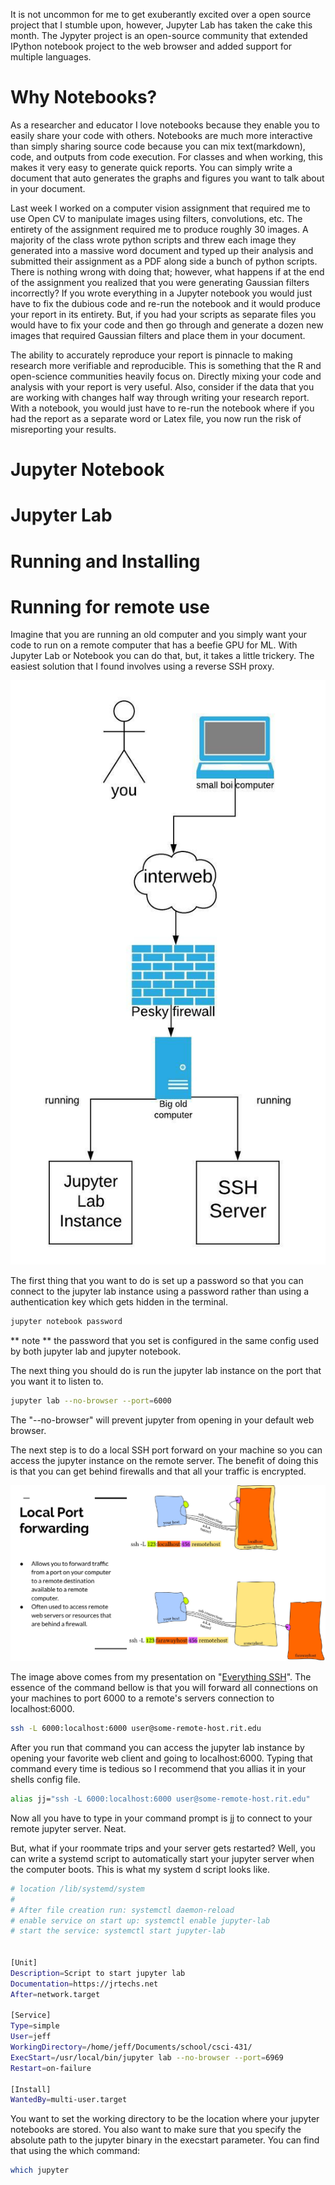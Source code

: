 It is not uncommon for me to get exuberantly excited over a open source
project that I stumble upon, however, Jupyter Lab has taken the
cake this month. The Jypyter project is an open-source community
that extended IPython notebook project to the web browser and added
support for multiple languages.

# Why Notebooks?

As a researcher and educator I love notebooks because they enable 
you to easily share your code with others. Notebooks are much more
interactive than simply sharing source code because you can
mix text(markdown), code, and outputs from code execution. For classes and
when working, this makes it very easy to generate quick reports.
You can simply write a document that auto generates the graphs and figures
you want to talk about in your document.

Last week I worked on a computer vision assignment that required me to
use Open CV to manipulate images using filters, convolutions, etc.
The entirety of the assignment required me to produce roughly 30 images.
A majority of the class wrote python scripts and threw each image they 
generated into a massive word document and  typed up their
analysis and submitted their assignment as a PDF along side a bunch of
python scripts. There is nothing wrong with doing that; however, what
happens if at the end of the assignment you realized that you were
generating Gaussian filters incorrectly? If you wrote everything in
a Jupyter notebook you would just have to fix the dubious code and
re-run the notebook and it would produce your report in its entirety.
But, if you had your scripts as separate files you would have to fix your
code and then go through and generate a dozen new images that required
Gaussian filters and place them in your document.


The ability to accurately reproduce your report is pinnacle to making
research more verifiable and reproducible. This is something that the
R and open-science communities heavily focus on. Directly mixing your
code and analysis with your report is very useful. Also, consider if the
data that you are working with changes half way through writing your
research report. With a notebook, you would just have to re-run the 
notebook where if you had the report as a separate word or Latex file,
you now run the risk of misreporting your results.


# Jupyter Notebook




# Jupyter Lab


# Running and Installing


# Running for remote use

Imagine that you are running an old computer and you simply want your
code to run on a remote computer that has a beefie GPU for ML.
With Jupyter Lab or Notebook you can do that, but, it takes a little
trickery. The easiest solution that I found involves using a reverse
SSH proxy.

![network diagram](media/jupyter/network.jpeg)


The first thing that you want to do is set up a password so that you
can connect to the jupyter lab instance using a password rather than using
a authentication key which gets hidden in the terminal.

```bash
jupyter notebook password
```

** note ** the password that you set is configured in the same config used by both jupyter lab and jupyter notebook.

The next thing you should do is run the jupyter lab instance on the port that you want it to listen to.

```bash
jupyter lab --no-browser --port=6000
```

The "--no-browser" will prevent jupyter from opening in your default web browser.


The next step is to do a local SSH port forward on your machine
so you can access the jupyter instance on the remote server.
The benefit of doing this is that you can get behind firewalls and that
all your traffic is encrypted.

![local port forwarding](media/jupyter/localForward.png)

The image above comes from my presentation on "[Everything SSH](https://jrtechs.net/open-source/teaching-ssh-through-a-ctf)".
The essence of the command bellow is that you will forward all
connections on your machines to port 6000 to a remote's servers connection to localhost:6000.

```bash
ssh -L 6000:localhost:6000 user@some-remote-host.rit.edu
```

After you run that command you can access the jupyter lab instance
by opening your favorite web client and going to localhost:6000.
Typing that command every time is tedious so I recommend that you
allias it in your shells config file.


```bash
alias jj="ssh -L 6000:localhost:6000 user@some-remote-host.rit.edu"
```

Now all you have to type in your command prompt is jj to connect to 
your remote jupyter server. Neat.

But, what if your roommate trips and your server gets restarted? Well,
you can write a systemd script to automatically start your jupyter
server when the computer boots. This is what my system d script looks like.

```bash
# location /lib/systemd/system
#
# After file creation run: systemctl daemon-reload
# enable service on start up: systemctl enable jupyter-lab
# start the service: systemctl start jupyter-lab


[Unit]
Description=Script to start jupyter lab
Documentation=https://jrtechs.net
After=network.target

[Service]
Type=simple
User=jeff
WorkingDirectory=/home/jeff/Documents/school/csci-431/
ExecStart=/usr/local/bin/jupyter lab --no-browser --port=6969
Restart=on-failure

[Install]
WantedBy=multi-user.target
```


You want to set the working directory to be the location where your jupyter notebooks are stored.
You also want to make sure that you specify the absolute path to the jupyter binary in the execstart parameter. You can find that using the which command:

```bash
which jupyter
```
